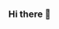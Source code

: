 ### Hi there 👋

<!--
Hello! My name is Bharathi Balaji. I have 11+ years of experience in IT industry as a Software Tester.Currently working as Test Automation Engineer for *iInterChange Systems Private Limited*. Has worked on Linux and windows based apps for Banking and Shipping domain. Used Shell scripting, Postman, Java, selenium for automation.So here to share with you what I have learned.

Here are some ideas to get you started:

Skills: Selenium, Appium, Rest Assured, Docker, Jenkins, Git, Microservices, Openshift, Postman, SoapUI, Java
- 🌱 I’m currently working on Selenium Java
- 👯 I’m looking to collaborate on Selenium
- 🤔 I’m looking for help with Java
- 💬 Ask me about Selenium, Appium, Rest Assured, Jenkins Docker
- 📫 How to reach me:rangarajbharathibalaji@gmail.com
- 😄 Pronouns: He
- ⚡ Fun fact:Learner
[![Bharathi Balaji's GitHub stats](https://github-readme-stats.vercel.app/api?username=BharathiBalaji-coder)](https://github.com/BharathiBalaji-coder/github-readme-stats)
